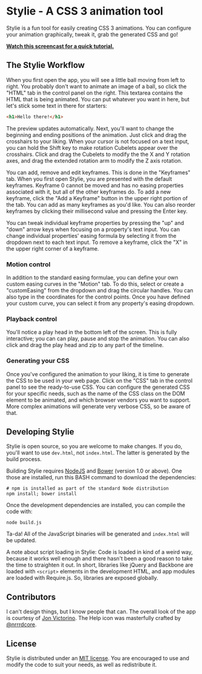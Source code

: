 # Stylie - A CSS 3 animation tool

Stylie is a fun tool for easily creating CSS 3 animations.  You can configure
your animation graphically, tweak it, grab the generated CSS and go!

__[Watch this screencast for a quick
tutorial.](http://www.youtube.com/watch?v=dv_W1eXj9_8)__

## The Stylie Workflow

When you first open the app, you will see a little ball moving from left to
right.  You probably don't want to animate an image of a ball, so click the
"HTML" tab in the control panel on the right.  This textarea contains the HTML
that is being animated.  You can put whatever you want in here, but let's stick
some text in there for starters:

````html
<h1>Hello there!</h1>
````

The preview updates automatically. Next, you'll want to change the beginning
and ending positions of the animation. Just click and drag the crosshairs to
your liking. When your cursor is not focused on a text input, you can hold the
Shift key to make rotation Cubelets appear over the crosshairs. Click and drag
the Cubelets to modify the the X and Y rotation axes, and drag the extended
rotation arm to modify the Z axis rotation.

You can add, remove and edit keyframes.  This is done in the "Keyframes" tab.
When you first open Stylie, you are presented with the default keyframes.
Keyframe 0 cannot be moved and has no easing properties associated with it, but
all of the other keyframes do.  To add a new keyframe, click the "Add a
Keyframe" button in the upper right portion of the tab.  You can add as many
keyframes as you'd like.  You can also reorder keyframes by clicking their
millisecond value and pressing the Enter key.

You can tweak individual keyframe properties by pressing the "up" and "down"
arrow keys when focusing on a property's text input.  You can change individual
properties' easing formula by selecting it from the dropdown next to each text
input.  To remove a keyframe, click the "X" in the upper right corner of a
keyframe.

### Motion control

In addition to the standard easing formulae, you can define your own custom
easing curves in the "Motion" tab. To do this, select or create a
"customEasing" from the dropdown and drag the circular handles. You can also
type in the coordinates for the control points. Once you have defined your
custom curve, you can select it from any property's easing dropdown.

### Playback control

You'll notice a play head in the bottom left of the screen.  This is fully
interactive; you can can play, pause and stop the animation.  You can also
click and drag the play head and zip to any part of the timeline.

### Generating your CSS

Once you've configured the animation to your liking, it is time to generate the
CSS to be used in your web page.  Click on the "CSS" tab in the control panel
to see the ready-to-use CSS.  You can configure the generated CSS for your
specific needs, such as the name of the CSS class on the DOM element to be
animated, and which browser vendors you want to support.  More complex
animations will generate very verbose CSS, so be aware of that.

## Developing Stylie

Stylie is open source, so you are welcome to make changes.  If you do, you'll
want to use `dev.html`, not `index.html`.  The latter is generated by the build
process.

Building Stylie requires [NodeJS](http://nodejs.org/) and
[Bower](http://bower.io/) (version 1.0 or above).  One those are installed, run
this BASH command to download the dependencies:

````
# npm is installed as part of the standard Node distribution
npm install; bower install
````

Once the development dependencies are installed, you can compile the code with:

````
node build.js
````

Ta-da!  All of the JavaScript binaries will be generated and `index.html` will
be updated.

A note about script loading in Stylie: Code is loaded in kind of a weird way,
because it works well enough and there hasn't been a good reason to take the
time to straighten it out.  In short, libraries like jQuery and Backbone are
loaded with `<script>` elements in the development HTML, and app modules are
loaded with Require.js.  So, libraries are exposed globally.

## Contributors

I can't design things, but I know people that can.  The overall look of the app
is courtesy of [Jon Victorino](http://www.jonvictorino.com/).  The Help icon
was masterfully crafted by [@nrrrdcore](https://github.com/nrrrdcore).

## License

Stylie is distributed under an [MIT
license](http://opensource.org/licenses/MIT).  You are encouraged to use and
modify the code to suit your needs, as well as redistribute it.
